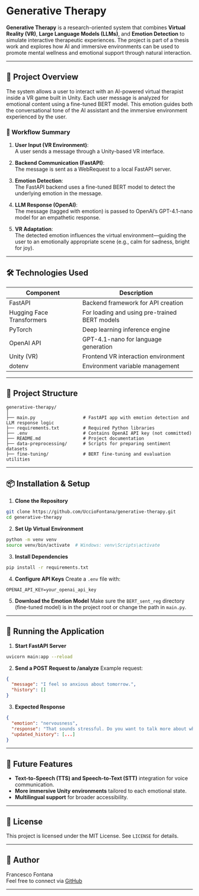 
# Generative Therapy

**Generative Therapy** is a research-oriented system that combines **Virtual Reality (VR)**, **Large Language Models (LLMs)**, and **Emotion Detection** to simulate interactive therapeutic experiences. The project is part of a thesis work and explores how AI and immersive environments can be used to promote mental wellness and emotional support through natural interaction.

---

## 🧠 Project Overview

The system allows a user to interact with an AI-powered virtual therapist inside a VR game built in Unity. Each user message is analyzed for emotional content using a fine-tuned BERT model. This emotion guides both the conversational tone of the AI assistant and the immersive environment experienced by the user.

### 🔁 Workflow Summary

1. **User Input (VR Environment)**:  
   A user sends a message through a Unity-based VR interface.

2. **Backend Communication (FastAPI)**:  
   The message is sent as a WebRequest to a local FastAPI server.

3. **Emotion Detection**:  
   The FastAPI backend uses a fine-tuned BERT model to detect the underlying emotion in the message.

4. **LLM Response (OpenAI)**:  
   The message (tagged with emotion) is passed to OpenAI’s GPT-4.1-nano model for an empathetic response.

5. **VR Adaptation**:  
   The detected emotion influences the virtual environment—guiding the user to an emotionally appropriate scene (e.g., calm for sadness, bright for joy).

---

## 🛠️ Technologies Used

| Component       | Description                              |
|----------------|------------------------------------------|
| FastAPI         | Backend framework for API creation       |
| Hugging Face Transformers | For loading and using pre-trained BERT models |
| PyTorch         | Deep learning inference engine           |
| OpenAI API      | GPT-4.1-nano for language generation     |
| Unity (VR)      | Frontend VR interaction environment      |
| dotenv          | Environment variable management          |

---

## 📁 Project Structure

```
generative-therapy/
│
├── main.py                  # FastAPI app with emotion detection and LLM response logic
├── requirements.txt         # Required Python libraries
├── .env                     # Contains OpenAI API key (not committed)
├── README.md                # Project documentation
├── data-preprocessing/      # Scripts for preparing sentiment datasets
├── fine-tuning/             # BERT fine-tuning and evaluation utilities
```

---

## 📦 Installation & Setup

1. **Clone the Repository**
```bash
git clone https://github.com/UccioFontana/generative-therapy.git
cd generative-therapy
```

2. **Set Up Virtual Environment**
```bash
python -m venv venv
source venv/bin/activate  # Windows: venv\Scripts\activate
```

3. **Install Dependencies**
```bash
pip install -r requirements.txt
```

4. **Configure API Keys**
Create a `.env` file with:
```
OPENAI_API_KEY=your_openai_api_key
```

5. **Download the Emotion Model**
Make sure the `BERT_sent_reg` directory (fine-tuned model) is in the project root or change the path in `main.py`.

---

## 🚀 Running the Application

1. **Start FastAPI Server**
```bash
uvicorn main:app --reload
```

2. **Send a POST Request to /analyze**
Example request:
```json
{
  "message": "I feel so anxious about tomorrow.",
  "history": []
}
```

3. **Expected Response**
```json
{
  "emotion": "nervousness",
  "response": "That sounds stressful. Do you want to talk more about what’s causing your anxiety?",
  "updated_history": [...]
}
```

---

## 🔮 Future Features

- **Text-to-Speech (TTS) and Speech-to-Text (STT)** integration for voice communication.
- **More immersive Unity environments** tailored to each emotional state.
- **Multilingual support** for broader accessibility.

---

## 📜 License

This project is licensed under the MIT License. See `LICENSE` for details.

---

## 👤 Author

Francesco Fontana  
Feel free to connect via [GitHub](https://github.com/UccioFontana)

---
